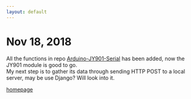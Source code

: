 ```yaml
---
layout: default
---
```


# Nov 18, 2018
  
All the functions in repo [Arduino-JY901-Serial](https://github.com/tic-toc-developer/Arduino-JY901-Serial) has been added, now the JY901 module is good to go.  
My next step is to gather its data through sending HTTP POST to a local server, may be use Django? Will look into it.

[homepage](/)
